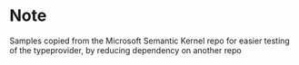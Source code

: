 # Note
Samples copied from the Microsoft Semantic Kernel repo for easier testing of the typeprovider, by reducing dependency on another repo
